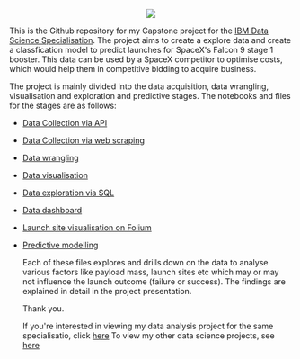 <p align="center">
  <img src="https://i.giphy.com/media/v1.Y2lkPTc5MGI3NjExcGE1eXlmdDU0aHM0NXhxOXhlY3p3bmlueDZyaTBrOGdsb3JlZm5ocSZlcD12MV9pbnRlcm5hbF9naWZfYnlfaWQmY3Q9dg/xo7PjbruAy6X0RfdpH/giphy.gif">
</p>



This is the Github repository for my Capstone project for the [IBM Data Science Specialisation](https://www.coursera.org/professional-certificates/ibm-data-science). The project aims to create a explore data and create 
a classfication model to predict launches for SpaceX's Falcon 9 stage 1 booster. This data can be used by a SpaceX competitor to optimise costs, which would help them in competitive bidding to acquire business.

The project is mainly divided into the data acquisition, data wrangling, visualisation and exploration and predictive stages. The notebooks and files for the stages are as follows:

- [Data Collection via API](https://github.com/sukanto-m/Capstone/blob/master/jupyter-labs-spacex-data-collection-api.ipynb)
- [Data Collection via web scraping](https://github.com/sukanto-m/Capstone/blob/master/jupyter-labs-webscraping.ipynb)
- [Data wrangling](https://github.com/sukanto-m/Capstone/blob/master/labs-jupyter-spacex-Data%20wrangling.ipynb)
- [Data visualisation](https://github.com/sukanto-m/Capstone/blob/master/labs-jupyter-spacex-Data%20wrangling.ipynb)
- [Data exploration via SQL](https://github.com/sukanto-m/Capstone/blob/master/jupyter-labs-eda-sql-coursera_sqllite.ipynb)
- [Data dashboard](https://github.com/sukanto-m/Capstone/blob/master/spacex_dash_app.py)
- [Launch site visualisation on Folium](https://github.com/sukanto-m/Capstone/blob/master/lab_jupyter_launch_site_location.ipynb)
- [Predictive modelling](https://github.com/sukanto-m/Capstone/blob/master/SpaceX_Machine%20Learning%20Prediction_Part_5.ipynb)


  Each of these files explores and drills down on the data to analyse various factors like payload mass, launch sites etc which may or may not influence the launch outcome (failure or success). The findings are explained in detail
  in the project presentation.

  Thank you.

  If you're interested in viewing my data analysis project for the same specialisatio, click [here](https://github.com/sukanto-m/IBM-Data-Science-with-Python/tree/main?tab=readme-ov-file)
  To view my other data science projects, see [here](https://github.com/sukanto-m?tab=repositories)
